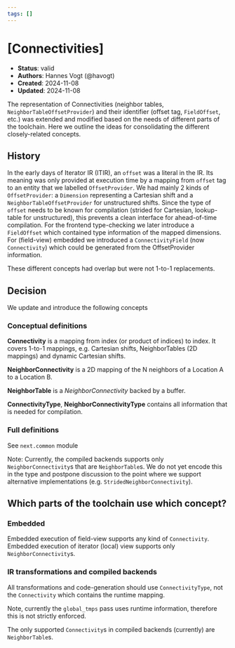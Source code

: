 ```yaml
---
tags: []
---
```


# [Connectivities]

- **Status**: valid
- **Authors**: Hannes Vogt (@havogt)
- **Created**: 2024-11-08
- **Updated**: 2024-11-08

The representation of Connectivities (neighbor tables, `NeighborTableOffsetProvider`) and their identifier (offset tag, `FieldOffset`, etc.) was extended and modified based on the needs of different parts of the toolchain. Here we outline the ideas for consolidating the different closely-related concepts.

## History

In the early days of Iterator IR (ITIR), an `offset` was a literal in the IR. Its meaning was only provided at execution time by a mapping from `offset` tag to an entity that we labelled `OffsetProvider`. We had mainly 2 kinds of `OffsetProvider`: a `Dimension` representing a Cartesian shift and a `NeighborTableOffsetProvider` for unstructured shifts. Since the type of `offset` needs to be known for compilation (strided for Cartesian, lookup-table for unstructured), this prevents a clean interface for ahead-of-time compilation.
For the frontend type-checking we later introduce a `FieldOffset` which contained type information of the mapped dimensions.
For (field-view) embedded we introduced a `ConnectivityField` (now `Connectivity`) which could be generated from the OffsetProvider information.

These different concepts had overlap but were not 1-to-1 replacements.

## Decision

We update and introduce the following concepts

### Conceptual definitions

**Connectivity** is a mapping from index (or product of indices) to index. It covers 1-to-1 mappings, e.g. Cartesian shifts, NeighborTables (2D mappings) and dynamic Cartesian shifts.

**NeighborConnectivity** is a 2D mapping of the N neighbors of a Location A to a Location B.

**NeighborTable** is a _NeighborConnectivity_ backed by a buffer.

**ConnectivityType**, **NeighborConnectivityType** contains all information that is needed for compilation.

### Full definitions

See `next.common` module

Note: Currently, the compiled backends supports only `NeighborConnectivity`s that are `NeighborTable`s. We do not yet encode this in the type and postpone discussion to the point where we support alternative implementations (e.g. `StridedNeighborConnectivity`).

## Which parts of the toolchain use which concept?

### Embedded

Embedded execution of field-view supports any kind of `Connectivity`.
Embedded execution of iterator (local) view supports only `NeighborConnectivity`s.

### IR transformations and compiled backends

All transformations and code-generation should use `ConnectivityType`, not the `Connectivity` which contains the runtime mapping.

Note, currently the `global_tmps` pass uses runtime information, therefore this is not strictly enforced.

The only supported `Connectivity`s in compiled backends (currently) are `NeighborTable`s.
